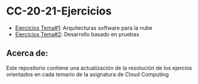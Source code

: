 # CC-20-21-Ejercicios

- [Ejercicios Tema#1](https://github.com/ccvaillant1992/CC-20-21-Ejercicios/blob/master/docs/Ejercicios-Tema1.md): Arquitecturas software para la nube
- [Ejercicios Tema#2](https://github.com/ccvaillant1992/CC-20-21-Ejercicios/blob/master/docs/Ejercicios-Tema2.md): Desarrollo basado en pruebas

## Acerca de:
Este repositorio contiene una actualización de la resolución de los ejercios orientados en cada temario de la asignatura de Cloud Computing


